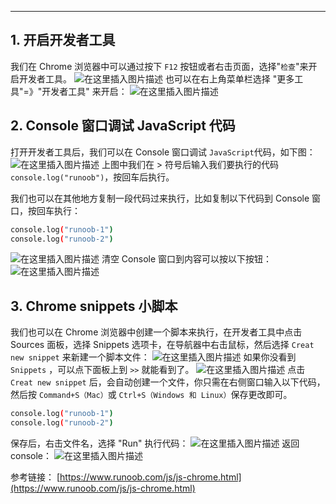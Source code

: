 


--------------
##  1. 开启开发者工具

我们在 Chrome 浏览器中可以通过按下 `F12` 按钮或者右击页面，选择"`检查`"来开启开发者工具。
![在这里插入图片描述](https://img-blog.csdnimg.cn/f9b672453e2a4216b6e0f493017a43ec.png?x-oss-process=image/watermark,type_ZHJvaWRzYW5zZmFsbGJhY2s,shadow_50,text_Q1NETiBAZ2hvc3R3cml0dGVu,size_9,color_FFFFFF,t_70,g_se,x_16)
也可以在右上角菜单栏选择 "更多工具"=》"开发者工具" 来开启：
![在这里插入图片描述](https://img-blog.csdnimg.cn/c460cd96b07d4b2791e27f796c961688.png?x-oss-process=image/watermark,type_ZHJvaWRzYW5zZmFsbGJhY2s,shadow_50,text_Q1NETiBAZ2hvc3R3cml0dGVu,size_20,color_FFFFFF,t_70,g_se,x_16)
##  2. Console 窗口调试 JavaScript 代码
打开开发者工具后，我们可以在 Console 窗口调试 `JavaScript`代码，如下图：
![在这里插入图片描述](https://img-blog.csdnimg.cn/b9f6710e6e3c4d4491b4eb89915f72c9.png)
上图中我们在 > 符号后输入我们要执行的代码 `console.log("runoob")`，按回车后执行。

我们也可以在其他地方复制一段代码过来执行，比如复制以下代码到 Console 窗口，按回车执行：

```bash
console.log("runoob-1")
console.log("runoob-2")
```
![在这里插入图片描述](https://img-blog.csdnimg.cn/388ee9ab08ae4e5aa5f2709ad0cfeee8.png?x-oss-process=image/watermark,type_ZHJvaWRzYW5zZmFsbGJhY2s,shadow_50,text_Q1NETiBAZ2hvc3R3cml0dGVu,size_14,color_FFFFFF,t_70,g_se,x_16)
清空 Console 窗口到内容可以按以下按钮：
![在这里插入图片描述](https://img-blog.csdnimg.cn/5bbb005762e54c4b8172fff2795d743d.png?x-oss-process=image/watermark,type_ZHJvaWRzYW5zZmFsbGJhY2s,shadow_50,text_Q1NETiBAZ2hvc3R3cml0dGVu,size_15,color_FFFFFF,t_70,g_se,x_16)
##  3. Chrome snippets 小脚本
我们也可以在 Chrome 浏览器中创建一个脚本来执行，在开发者工具中点击 Sources 面板，选择 Snippets 选项卡，在导航器中右击鼠标，然后选择 `Creat new snippet` 来新建一个脚本文件：
![在这里插入图片描述](https://img-blog.csdnimg.cn/c663b7997300475d929aa323e30f8d21.png?x-oss-process=image/watermark,type_ZHJvaWRzYW5zZmFsbGJhY2s,shadow_50,text_Q1NETiBAZ2hvc3R3cml0dGVu,size_20,color_FFFFFF,t_70,g_se,x_16)
如果你没看到 `Snippets` ，可以点下面板上到 `>>` 就能看到了。
![在这里插入图片描述](https://img-blog.csdnimg.cn/4f4b77e142d4415daa764308a32970af.png?x-oss-process=image/watermark,type_ZHJvaWRzYW5zZmFsbGJhY2s,shadow_50,text_Q1NETiBAZ2hvc3R3cml0dGVu,size_20,color_FFFFFF,t_70,g_se,x_16)
点击 `Creat new snippet` 后，会自动创建一个文件，你只需在右侧窗口输入以下代码，然后按 `Command+S（Mac）`或 `Ctrl+S（Windows 和 Linux）`保存更改即可。

```bash
console.log("runoob-1")
console.log("runoob-2")
```
保存后，右击文件名，选择 "Run" 执行代码：
![在这里插入图片描述](https://img-blog.csdnimg.cn/c0015158de4a44049fa76a5164688037.png?x-oss-process=image/watermark,type_ZHJvaWRzYW5zZmFsbGJhY2s,shadow_50,text_Q1NETiBAZ2hvc3R3cml0dGVu,size_20,color_FFFFFF,t_70,g_se,x_16)
返回console：
![在这里插入图片描述](https://img-blog.csdnimg.cn/eab701b4583c4338826ee8a2865b4bd3.png?x-oss-process=image/watermark,type_ZHJvaWRzYW5zZmFsbGJhY2s,shadow_50,text_Q1NETiBAZ2hvc3R3cml0dGVu,size_20,color_FFFFFF,t_70,g_se,x_16)

参考链接：
[https://www.runoob.com/js/js-chrome.html](https://www.runoob.com/js/js-chrome.html)

